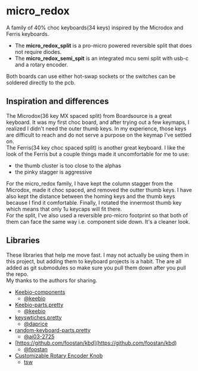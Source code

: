 # micro_redox

A family of 40% choc keyboards(34 keys) inspired by the Microdox and Ferris keyboards. 

 - The **micro_redox_split** is a pro-micro powered reversible split that does not require diodes.
 - The **micro_redox_semi_spit** is an integrated mcu semi split with usb-c and a rotary encoder.

Both boards can use either hot-swap sockets or the switches can be soldered directly to the pcb.

## Inspiration and differences

The Microdox(36 key MX spaced split) from Boardsource is a great keyboard. It was my first choc board, and after trying out a few keymaps, I realized I didn't need the outer thumb keys. In my experience, those keys are difficult to reach and do not serve a purpose on the keymap I've settled on.   
The Ferris(34 key choc spaced split) is another great keyboard. I like the look of the Ferris but a couple things made it uncomfortable for me to use:

* the thumb cluster is too close to the alphas 
* the pinky stagger is aggressive 

For the micro_redox family, I have kept the column stagger from the Microdox, made it choc spaced, and removed the outter thumb keys. I have also kept the distance between the homing keys and the thumb keys because I find it comfortable. Finally, I rotated the innermost thumb key which means that only 1u keycaps will fit there.  
For the split, I've also used a reversible pro-micro footprint so that both of them can face the same way i.e. component side down. It's a cleaner look.

## Libraries

These libraries that help me move fast. I may not actually be using them in this project, but adding them to keyboard projects is a habit. The are all added as git submodules so make sure you pull them down after you pull the repo.  
My thanks to the authors for sharing.

- [Keebio-components](https://github.com/keebio/keebio-components)
  - [@keebio](https://github.com/keebio)
- [Keebio-parts.pretty](https://github.com/keebio/Keebio-Parts.pretty)
  - [@keebio](https://github.com/keebio)
- [keyswtiches.pretty](https://github.com/daprice/keyswitches.pretty)
  - [@daprice](https://github.com/daprice)
- [random-keyboard-parts.pretty](https://github.com/ai03-2725/random-keyboard-parts.pretty)
  - [@ai03-2725](https://github.com/ai03-2725)
- [https://github.com/foostan/kbd](https://github.com/foostan/kbd)
  - [@foostan](https://github.com/foostan)
- [Customizable Rotary Encoder Knob](https://www.thingiverse.com/thing:2797118)
  - [tsw](https://www.thingiverse.com/tsw/designs)
